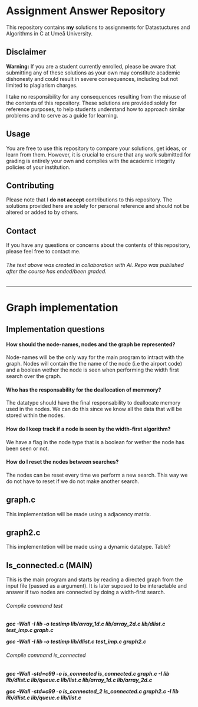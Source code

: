 # Assignment Answer Repository

This repository contains **my** solutions to assignments for Datastuctures and Algorithms in C at Umeå University. 

## Disclaimer

**Warning:** If you are a student currently enrolled, please be aware that submitting any of these solutions as your own may constitute academic dishonesty and could result in severe consequences, including but not limited to plagiarism charges. 

I take no responsibility for any consequences resulting from the misuse of the contents of this repository. These solutions are provided solely for reference purposes, to help students understand how to approach similar problems and to serve as a guide for learning.

## Usage

You are free to use this repository to compare your solutions, get ideas, or learn from them. However, it is crucial to ensure that any work submitted for grading is entirely your own and complies with the academic integrity policies of your institution.

## Contributing

Please note that I **do not accept** contributions to this repository. The solutions provided here are solely for personal reference and should not be altered or added to by others.

## Contact

If you have any questions or concerns about the contents of this repository, please feel free to contact me.

###### The text above was created in collaboration with AI. Repo was published after the course has ended/been graded.
---
# Graph implementation

## Implementation questions

#### How should the node-names, nodes and the graph be represented?
Node-names will be the only way for the main program to intract with the graph. Nodes will contain the the name of the 
node (i.e the airport code) and a boolean wether the node is seen when performing the width first search over the graph.

#### Who has the responsability for the deallocation of memmory?
The datatype should have the final responsability to deallocate memory used in the nodes. We can do this since we
know all the data that will be stored within the nodes.

#### How do I keep track if a node is seen by the width-first algorithm?
We have a flag in the node type that is a boolean for wether the node has been seen or not.

#### How do I reset the nodes between searches?
The nodes can be reset every time we perform a new search. This way we do not have to reset if we do not make another
search.

## graph.c
This implementation will be made using a adjacency matrix. 

## graph2.c
This implementetion will be made using a dynamic datatype. Table?

## Is_connected.c (MAIN)
This is the main program and starts by reading a directed graph from the input file (passed as a argument). It is later
suposed to be interactable and answer if two nodes are connected by doing a width-first search.

###### Compile command test
***gcc -Wall -I lib -o testimp lib/array_1d.c lib/array_2d.c lib/dlist.c test_imp.c graph.c***

***gcc -Wall -I lib -o testimp lib/dlist.c test_imp.c graph2.c***

###### Compile command is_connected
***gcc -Wall -std=c99 -o is_connected is_connected.c graph.c -I lib lib/dlist.c lib/queue.c lib/list.c lib/array_1d.c lib/array_2d.c***

***gcc -Wall -std=c99 -o is_connected_2 is_connected.c graph2.c -I lib lib/dlist.c lib/queue.c lib/list.c***

